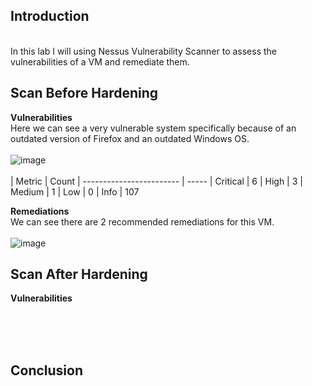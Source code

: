 ## Introduction
<br>In this lab I will using Nessus Vulnerability Scanner to assess the vulnerabilities of a VM and remediate them.</br>

## Scan Before Hardening
<b>Vulnerabilities</b>
<br>Here we can see a very vulnerable system specifically because of an outdated version of Firefox and an outdated Windows OS.</br>
<br>![image](https://github.com/ChrisHaugaard/NessusVM/assets/140214520/5f33dfd3-a961-4954-88fb-6a13c59fc45d)</br>
<br>
| Metric                   | Count
| ------------------------ | -----
| Critical                 | 6
| High                     | 3
| Medium                   | 1
| Low                      | 0
| Info                     | 107
</br>

<b>Remediations</b>
<br>We can see there are 2 recommended remediations for this VM.</br>
<br>![image](https://github.com/ChrisHaugaard/NessusVM/assets/140214520/ab6acb65-d6bb-46bf-98f2-e1a57cf8799a)</br>

## Scan After Hardening
<b>Vulnerabilities</b>
<br></br>

<b></b>
<br></br>

## Conclusion
<br></br>
